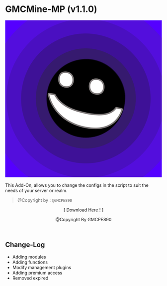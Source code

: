# GMCMine-MP (v1.1.0)

![](../assets/img/pack_icon.png?raw=true)

This Add-On, allows you to change the configs in the
script to suit the needs of your server or realm.

> @Copyright by : `@GMCPE890`

<p align="center">[ <a href="./Not Found!">Download Here !</a> ]</p>
<p align="center">@Copyright By GMCPE890</p>

<br />

## Change-Log
- <a>Adding modules</a>
- <a>Adding functions</a>
- <a>Modify management plugins</a>
- <a>Adding premium access</a>
- <a>Removed expired</a>
